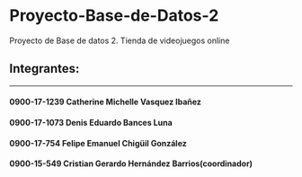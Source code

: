 # Proyecto-Base-de-Datos-2
Proyecto de Base de datos 2. Tienda de videojuegos online
## Integrantes:
---- 
#### 0900-17-1239 Catherine Michelle Vasquez Ibañez 
#### 0900-17-1073 Denis Eduardo Bances Luna 
#### 0900-17-754 Felipe Emanuel Chigüil González 
#### 0900-15-549 Cristian Gerardo Hernández Barrios(coordinador) 
